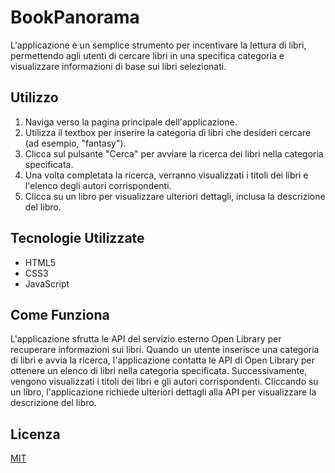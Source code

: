 # BookPanorama

L'applicazione è un semplice strumento per incentivare la lettura di libri, permettendo agli utenti di cercare libri in una specifica categoria e visualizzare informazioni di base sui libri selezionati.

## Utilizzo

1. Naviga verso la pagina principale dell'applicazione.
2. Utilizza il textbox per inserire la categoria di libri che desideri cercare (ad esempio, "fantasy").
3. Clicca sul pulsante "Cerca" per avviare la ricerca dei libri nella categoria specificata.
4. Una volta completata la ricerca, verranno visualizzati i titoli dei libri e l'elenco degli autori corrispondenti.
5. Clicca su un libro per visualizzare ulteriori dettagli, inclusa la descrizione del libro.

## Tecnologie Utilizzate

- HTML5
- CSS3
- JavaScript

## Come Funziona

L'applicazione sfrutta le API del servizio esterno Open Library per recuperare informazioni sui libri. Quando un utente inserisce una categoria di libri e avvia la ricerca, l'applicazione contatta le API di Open Library per ottenere un elenco di libri nella categoria specificata. Successivamente, vengono visualizzati i titoli dei libri e gli autori corrispondenti. Cliccando su un libro, l'applicazione richiede ulteriori dettagli alla API per visualizzare la descrizione del libro.

## Licenza

[MIT](https://choosealicense.com/licenses/mit/)
